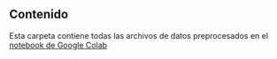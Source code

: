 
## Contenido

Esta carpeta contiene todas las archivos de datos preprocesados en el [notebook de Google Colab](https://colab.research.google.com/drive/1OzhzDP7NnIjBOJfEqROhfphsRxIFD_Ed)

